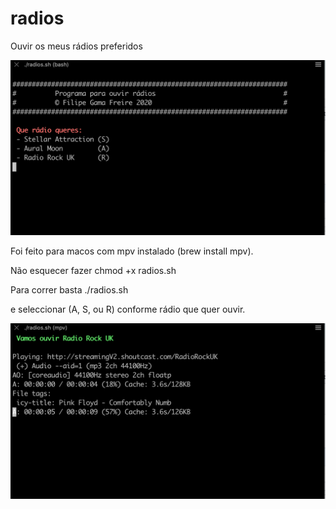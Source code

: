 # radios
Ouvir os meus rádios preferidos

![](im1.png)

Foi feito para macos com mpv instalado (brew install mpv).

Não esquecer fazer chmod +x radios.sh

Para correr basta ./radios.sh

e seleccionar (A, S, ou R) conforme rádio que quer ouvir.

![](im2.png)
